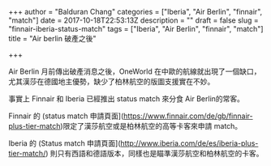 +++
author = "Balduran Chang"
categories = ["Iberia", "Air Berlin", "finnair", "match"]
date = 2017-10-18T22:53:13Z
description = ""
draft = false
slug = "finnair-iberia-status-match"
tags = ["Iberia", "Air Berlin", "finnair", "match"]
title = "Air berlin 破產之後"

+++


Air Berlin 月前傳出破產消息之後，OneWorld 在中歐的航線就出現了一個缺口，尤其漢莎在德國地主優勢，缺少了柏林航空的版圖支援實在不妙。

事實上 Finnair 和 Iberia 已經推出 status match 來分食 Air Berlin的常客。

Finnair 的 (status match 申請頁面](https://www.finnair.com/de/gb/finnair-plus-tier-match)限定了漢莎航空或是柏林航空的高等卡客來申請 match。

Iberia 的 (Status match 申請頁面](http://www.iberia.com/de/es/iberia-plus-tier-match/) 則只有西語和德語版本，同樣也是瞄準漢莎航空和柏林航空的卡客。

